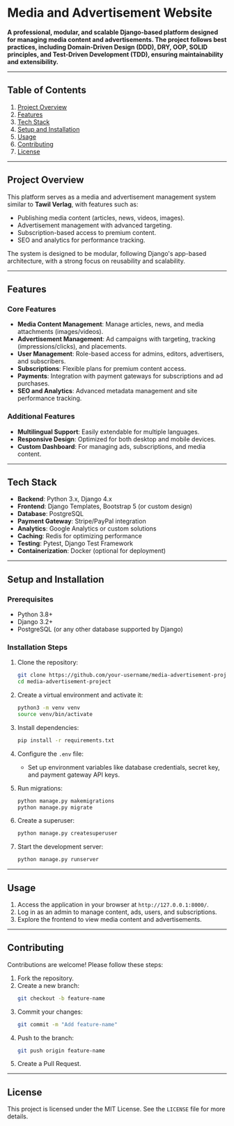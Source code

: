 # Media and Advertisement Website

**A professional, modular, and scalable Django-based platform designed for managing media content and advertisements. The project follows best practices, including Domain-Driven Design (DDD), DRY, OOP, SOLID principles, and Test-Driven Development (TDD), ensuring maintainability and extensibility.**

---

## Table of Contents

1. [Project Overview](#project-overview)
2. [Features](#features)
3. [Tech Stack](#tech-stack)
4. [Setup and Installation](#setup-and-installation)
5. [Usage](#usage)
6. [Contributing](#contributing)
7. [License](#license)

---

## Project Overview

This platform serves as a media and advertisement management system similar to **Tawil Verlag**, with features such as:
- Publishing media content (articles, news, videos, images).
- Advertisement management with advanced targeting.
- Subscription-based access to premium content.
- SEO and analytics for performance tracking.

The system is designed to be modular, following Django's app-based architecture, with a strong focus on reusability and scalability.

---

## Features

### Core Features
- **Media Content Management**: Manage articles, news, and media attachments (images/videos).
- **Advertisement Management**: Ad campaigns with targeting, tracking (impressions/clicks), and placements.
- **User Management**: Role-based access for admins, editors, advertisers, and subscribers.
- **Subscriptions**: Flexible plans for premium content access.
- **Payments**: Integration with payment gateways for subscriptions and ad purchases.
- **SEO and Analytics**: Advanced metadata management and site performance tracking.

### Additional Features
- **Multilingual Support**: Easily extendable for multiple languages.
- **Responsive Design**: Optimized for both desktop and mobile devices.
- **Custom Dashboard**: For managing ads, subscriptions, and media content.

---

## Tech Stack

- **Backend**: Python 3.x, Django 4.x
- **Frontend**: Django Templates, Bootstrap 5 (or custom design)
- **Database**: PostgreSQL
- **Payment Gateway**: Stripe/PayPal integration
- **Analytics**: Google Analytics or custom solutions
- **Caching**: Redis for optimizing performance
- **Testing**: Pytest, Django Test Framework
- **Containerization**: Docker (optional for deployment)

---

## Setup and Installation

### Prerequisites
- Python 3.8+
- Django 3.2+
- PostgreSQL (or any other database supported by Django)


### Installation Steps

1. Clone the repository:
   ```bash
   git clone https://github.com/your-username/media-advertisement-project.git
   cd media-advertisement-project
   ```

2. Create a virtual environment and activate it:
   ```bash
   python3 -m venv venv
   source venv/bin/activate
   ```

3. Install dependencies:
   ```bash
   pip install -r requirements.txt
   ```

4. Configure the `.env` file:
   - Set up environment variables like database credentials, secret key, and payment gateway API keys.

5. Run migrations:
   ```bash
   python manage.py makemigrations
   python manage.py migrate
   ```

6. Create a superuser:
   ```bash
   python manage.py createsuperuser
   ```

7. Start the development server:
   ```bash
   python manage.py runserver
   ```

---

## Usage

1. Access the application in your browser at `http://127.0.0.1:8000/`.
2. Log in as an admin to manage content, ads, users, and subscriptions.
3. Explore the frontend to view media content and advertisements.

---

## Contributing

Contributions are welcome! Please follow these steps:

1. Fork the repository.
2. Create a new branch:
   ```bash
   git checkout -b feature-name
   ```
3. Commit your changes:
   ```bash
   git commit -m "Add feature-name"
   ```
4. Push to the branch:
   ```bash
   git push origin feature-name
   ```
5. Create a Pull Request.

---

## License

This project is licensed under the MIT License. See the `LICENSE` file for more details.

